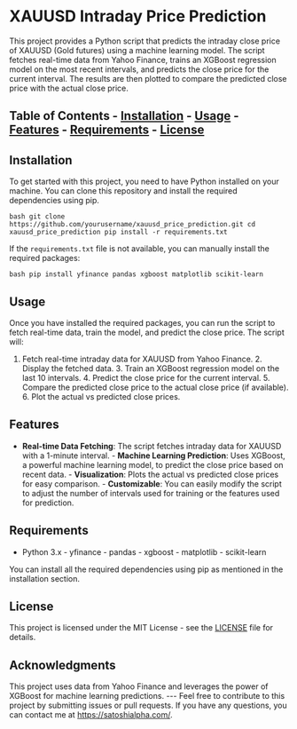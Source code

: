# XAUUSD Intraday Price Prediction

This project provides a Python script that predicts the intraday close price of XAUUSD (Gold futures) using a machine learning model. The script fetches real-time data from Yahoo Finance, trains an XGBoost regression model on the most recent intervals, and predicts the close price for the current interval. The results are then plotted to compare the predicted close price with the actual close price.

## Table of Contents - [Installation](#installation) - [Usage](#usage) - [Features](#features) - [Requirements](#requirements) - [License](#license)

## Installation

To get started with this project, you need to have Python installed on your machine. You can clone this repository and install the required dependencies using pip.

```bash git clone https://github.com/yourusername/xauusd_price_prediction.git cd xauusd_price_prediction pip install -r requirements.txt ```

If the `requirements.txt` file is not available, you can manually install the required packages:

```bash pip install yfinance pandas xgboost matplotlib scikit-learn ```

## Usage

Once you have installed the required packages, you can run the script to fetch real-time data, train the model, and predict the close price. The script will:

1. Fetch real-time intraday data for XAUUSD from Yahoo Finance. 2. Display the fetched data. 3. Train an XGBoost regression model on the last 10 intervals. 4. Predict the close price for the current interval. 5. Compare the predicted close price to the actual close price (if available). 6. Plot the actual vs predicted close prices.

## Features

- **Real-time Data Fetching**: The script fetches intraday data for XAUUSD with a 1-minute interval. - **Machine Learning Prediction**: Uses XGBoost, a powerful machine learning model, to predict the close price based on recent data. - **Visualization**: Plots the actual vs predicted close prices for easy comparison. - **Customizable**: You can easily modify the script to adjust the number of intervals used for training or the features used for prediction.

## Requirements

- Python 3.x - yfinance - pandas - xgboost - matplotlib - scikit-learn

You can install all the required dependencies using pip as mentioned in the installation section.

## License

This project is licensed under the MIT License - see the [LICENSE](LICENSE) file for details.

## Acknowledgments

This project uses data from Yahoo Finance and leverages the power of XGBoost for machine learning predictions. --- Feel free to contribute to this project by submitting issues or pull requests. If you have any questions, you can contact me at https://satoshialpha.com/.
